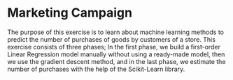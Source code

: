 # Marketing Campaign

The purpose of this exercise is to learn about machine learning methods to predict the number of purchases of goods by customers of a store. This exercise consists of three phases; In the first phase, we build a first-order Linear Regression model manually without using a ready-made model, then we use the gradient descent method, and in the last phase, we estimate the number of purchases with the help of the Scikit-Learn library.
